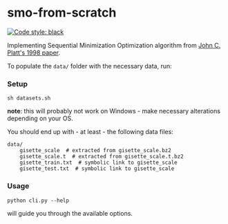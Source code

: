 # smo-from-scratch

[![Code style: black](https://img.shields.io/badge/code%20style-black-000000.svg)](https://github.com/psf/black)

Implementing Sequential Minimization Optimization algorithm from [John C. Platt's 1998 paper](https://www.microsoft.com/en-us/research/publication/sequential-minimal-optimization-a-fast-algorithm-for-training-support-vector-machines/).

To populate the ``data/`` folder with the necessary data, run:

### Setup

```shell
sh datasets.sh
```

**note**: this will probably not work on Windows - make necessary alterations depending on your OS.

You should end up with - at least - the following data files:

```shell
data/
    gisette_scale  # extracted from gisette_scale.bz2
    gisette_scale.t  # extracted from gisette_scale.t.bz2
    gisette_train.txt  # symbolic link to gisette_scale
    gisette_test.txt  # symbolic link to gisette_scale
```

### Usage

```shell
python cli.py --help
```

will guide you through the available options.